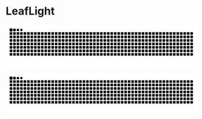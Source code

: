 # LeafLight
<!-- 在 README 中任何你想要的位置插入下面的行，assets/ 下是 workflow 提交回来的文件 -->
<!-- 相对路径会被 GitHub 渲染并显示图片 -->
![My GitHub Snake](assets/github-snake.svg)

<!-- 如果想显示深色主题版本（可选） -->
<!-- GitHub 会根据深/浅主题自动切换，但你也可以直接插入另一个文件 -->
![My GitHub Snake (dark)](assets/github-snake-dark.svg)
